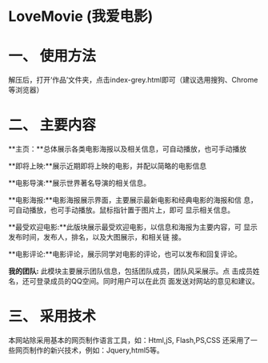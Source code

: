 # LoveMovie (我爱电影) #


一、	使用方法
=======

解压后，打开‘作品’文件夹，点击index-grey.html即可（建议选用搜狗、Chrome等浏览器）

二、	主要内容
=======
**主页：**总体展示各类电影海报以及相关信息，可自动播放，也可手动播放

**即将上映:**展示近期即将上映的电影，并配以简略的电影信息

**电影导演:**展示世界著名导演的相关信息。

**电影海报:**电影海报展示界面，主要展示最新电影和经典电影的海报和信
息，可自动播放，也可手动播放。鼠标指针置于图片上，即可
显示相关信息。

**最受欢迎电影:**此版块展示最受欢迎电影，以信息和海报为主要内容，可
显示发布时间，发布人，排名，以及大图展示，和相关链
接。

**电影评论:**电影评论，展示同学对电影的评论，也可以发布和回复评论。

**我的团队:**
此模块主要展示团队信息，包括团队成员，团队风采展示。点
击成员姓名，还可登录成员的QQ空间。同时用户可以在此页
面发送对网站的意见和建议。

三、	采用技术
=======
本网站除采用基本的网页制作语言工具，如：Html,jS, Flash,PS,CSS
还采用了一些网页制作的新兴技术，例如：Jquery,html5等。
